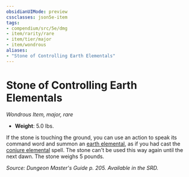 ```yaml
---
obsidianUIMode: preview
cssclasses: json5e-item
tags:
- compendium/src/5e/dmg
- item/rarity/rare
- item/tier/major
- item/wondrous
aliases: 
- "Stone of Controlling Earth Elementals"
---
```

# Stone of Controlling Earth Elementals
*Wondrous Item, major, rare*  

- **Weight**: 5.0 lbs.

If the stone is touching the ground, you can use an action to speak its command word and summon an [earth elemental](b_earth-elemental.md), as if you had cast the [conjure elemental](compendium/spells/conjure-elemental.md) spell. The stone can't be used this way again until the next dawn. The stone weighs 5 pounds.

*Source: Dungeon Master's Guide p. 205. Available in the SRD.*